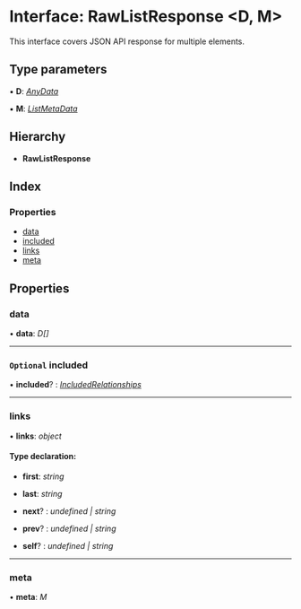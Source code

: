 # Interface: RawListResponse <**D, M**>

This interface covers JSON API response for multiple elements.

## Type parameters

▪ **D**: *[AnyData](../README.md#anydata)*

▪ **M**: *[ListMetaData](listmetadata.md)*

## Hierarchy

* **RawListResponse**

## Index

### Properties

* [data](rawlistresponse.md#data)
* [included](rawlistresponse.md#optional-included)
* [links](rawlistresponse.md#links)
* [meta](rawlistresponse.md#meta)

## Properties

###  data

• **data**: *D[]*

___

### `Optional` included

• **included**? : *[IncludedRelationships](../README.md#includedrelationships)*

___

###  links

• **links**: *object*

#### Type declaration:

* **first**: *string*

* **last**: *string*

* **next**? : *undefined | string*

* **prev**? : *undefined | string*

* **self**? : *undefined | string*

___

###  meta

• **meta**: *M*

